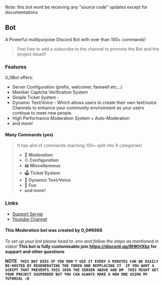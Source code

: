 Note: this bot wont be receiving any "source code" updates except for documentations

## Bot 

A Powerful multipurpose Discord Bot with over than 100+ commands!

> Feel free to add a subscribe to the channel to promote the Bot and the project iteself!

### Features

0_0Bot offers:

* Server Configuration \(prefix, welcomer, farewell etc...\)
* Member Captcha Verification System
* Simple Ticket System - 
* Dynamic Text/Voice - Which allows users to create their own text/voice Channels to enhance your community environment as your users continue to meet new people.
* High Performance Moderation System + Auto-Moderation
* and more!

#### Many Commands \(yes\)

> It has alot of commands reaching 100+ split into 9 categories!
>
> * 🚓 **Moderation**
> * ⚙️ **Configuration** 
> * 🖨️ **Miscellaneous**
> * 🗳️ **Ticket System**
> * 🎵 **Dynamic Text/Voice**
> * 👻 **Fun**
> * **and more!**

### Links

* [Support Server](https://discord.gg/jKRhsnA)
* [Youtube Channel](https://www.youtube.com/channel/UCICcZIXbddEEiQixvVB6rIQ)



#### **This Moderation bot was created by 0_0#6666**
_To set up your bot please head to .env and follow the steps as mentioned in video!_
**This bot is fully customisable join https://discord.gg/8HKHXbz for support and other questions**



**NOTE
`` THIS BOT DIES IF YOU DON'T USE IT EVERY 5 MINUTES CAN BE EASILY RE-HOSTED BY REGENERATING THE TOKEN AND REPPLACING IT 
IF YOU WANT A SCRIPT THAT PREVENTS THIS JOIN THE SERVER ABOVE AND DM  THIS MIGHT GET YOUR PROJECT SUSPENDED BUT YOU CAN ALWAYS
MAKE A NEW ONE USING MY TUTORIAL :D``**

